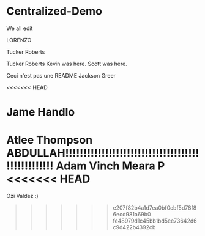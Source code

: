 # Centralized-Demo
We all edit

LORENZO

Tucker Roberts


Tucker Roberts
Kevin was here.
Scott was here.


Ceci n'est pas une README
Jackson Greer








<<<<<<< HEAD




















Jame Handlo
=======
Atlee Thompson
ABDULLAH!!!!!!!!!!!!!!!!!!!!!!!!!!!!!!!!!!!!!!!!!!!!!!!!!!
Adam Vinch
Meara P
<<<<<<< HEAD
=======

Ozi Valdez :)
>>>>>>> e207f82b4a1d7ea0bf0cbf5d78f86ecd981a69b0
>>>>>>> fe48979d1c45bb1bd5ee73642d6c9d422b4392cb
